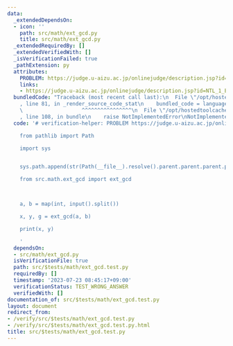 ```yaml
---
data:
  _extendedDependsOn:
  - icon: ''
    path: src/math/ext_gcd.py
    title: src/math/ext_gcd.py
  _extendedRequiredBy: []
  _extendedVerifiedWith: []
  _isVerificationFailed: true
  _pathExtension: py
  attributes:
    PROBLEM: https://judge.u-aizu.ac.jp/onlinejudge/description.jsp?id=NTL_1_E&lang=ja
    links:
    - https://judge.u-aizu.ac.jp/onlinejudge/description.jsp?id=NTL_1_E&lang=ja
  bundledCode: "Traceback (most recent call last):\n  File \"/opt/hostedtoolcache/Python/3.11.4/x64/lib/python3.11/site-packages/onlinejudge_verify/documentation/build.py\"\
    , line 81, in _render_source_code_stat\n    bundled_code = language.bundle(\n\
    \                   ^^^^^^^^^^^^^^^^\n  File \"/opt/hostedtoolcache/Python/3.11.4/x64/lib/python3.11/site-packages/onlinejudge_verify/languages/python.py\"\
    , line 108, in bundle\n    raise NotImplementedError\nNotImplementedError\n"
  code: '# verification-helper: PROBLEM https://judge.u-aizu.ac.jp/onlinejudge/description.jsp?id=NTL_1_E&lang=ja

    from pathlib import Path

    import sys


    sys.path.append(str(Path(__file__).resolve().parent.parent.parent.parent))

    from src.math.ext_gcd import ext_gcd



    a, b = map(int, input().split())

    x, y, g = ext_gcd(a, b)

    print(x, y)

    '
  dependsOn:
  - src/math/ext_gcd.py
  isVerificationFile: true
  path: src/$tests/math/ext_gcd.test.py
  requiredBy: []
  timestamp: '2023-07-23 08:45:17+09:00'
  verificationStatus: TEST_WRONG_ANSWER
  verifiedWith: []
documentation_of: src/$tests/math/ext_gcd.test.py
layout: document
redirect_from:
- /verify/src/$tests/math/ext_gcd.test.py
- /verify/src/$tests/math/ext_gcd.test.py.html
title: src/$tests/math/ext_gcd.test.py
---
```


